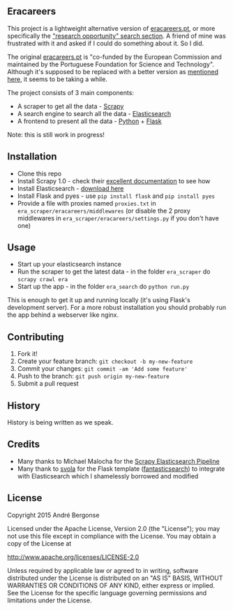 ## Eracareers
This project is a lightweight alternative version of [eracareers.pt](http://www.eracareers.pt), or more specifically the ["research opportunity" search section](http://www.eracareers.pt/Search/index.aspx?task=search). A friend of mine was frustrated with it and asked if I could do something about it. So I did.

The original [eracareers.pt](http://www.eracareers.pt) is "co-funded by the European Commission and maintained by the Portuguese Foundation for Science and Technology". Although it's supposed to be replaced with a better version as [mentioned here](http://www.euraxess.pt), it seems to be taking a while.

The project consists of 3 main components:
* A scraper to get all the data - [Scrapy](http://scrapy.org/)
* A search engine to search all the data - [Elasticsearch](https://www.elastic.co/)
* A frontend to present all the data - [Python](https://www.python.org/) + [Flask](http://flask.pocoo.org/)

Note: this is still work in progress!

## Installation

* Clone this repo
* Install Scrapy 1.0 - check their [excellent documentation](http://scrapy.readthedocs.org/en/latest/) to see how
* Install Elasticsearch - [download here](https://www.elastic.co/downloads/elasticsearch)
* Install Flask and pyes - use `pip install flask` and `pip install pyes`
* Provide a file with proxies named `proxies.txt` in `era_scraper/eracareers/middlewares` (or disable the 2 proxy middlewares in `era_scraper/eracareers/settings.py` if you don't have one)

## Usage

* Start up your elasticsearch instance
* Run the scraper to get the latest data - in the folder `era_scraper` do `scrapy crawl era`
* Start up the app - in the folder `era_search` do `python run.py`

This is enough to get it up and running locally (it's using Flask's development server). For a more robust installation you should probably run the app behind a webserver like nginx.

## Contributing

1. Fork it!
2. Create your feature branch: `git checkout -b my-new-feature`
3. Commit your changes: `git commit -am 'Add some feature'`
4. Push to the branch: `git push origin my-new-feature`
5. Submit a pull request

## History

History is being written as we speak.

## Credits

* Many thanks to Michael Malocha for the [Scrapy Elasticsearch Pipeline](https://github.com/knockrentals/scrapy-elasticsearch)
* Many thank to [svola](https://github.com/svola) for the Flask template ([fantasticsearch](https://github.com/svola/fantasticsearch)) to integrate with Elasticsearch which I shamelessly borrowed and modified

## License

Copyright 2015 André Bergonse

Licensed under the Apache License, Version 2.0 (the "License");
you may not use this file except in compliance with the License.
You may obtain a copy of the License at

   http://www.apache.org/licenses/LICENSE-2.0

Unless required by applicable law or agreed to in writing, software
distributed under the License is distributed on an "AS IS" BASIS,
WITHOUT WARRANTIES OR CONDITIONS OF ANY KIND, either express or implied.
See the License for the specific language governing permissions and
limitations under the License.
